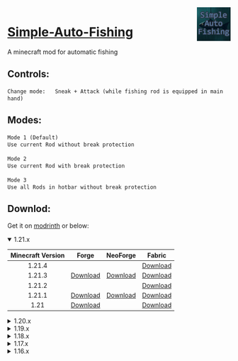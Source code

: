 <img src="https://github.com/Jan-Marvin/simple-auto-fishing/blob/fabric-latest/src/main/resources/assets/simpleautofishing/icon.png" align="right" width="15%" />

# [Simple-Auto-Fishing](https://modrinth.com/mod/simple-auto-fishing)



A minecraft mod for automatic fishing

## Controls:
```
Change mode:   Sneak + Attack (while fishing rod is equipped in main hand)
```
## Modes:
```
Mode 1 (Default)
Use current Rod without break protection

Mode 2
Use current Rod with break protection

Mode 3
Use all Rods in hotbar without break protection 
```
## Downlod:

Get it on [modrinth](https://modrinth.com/mod/simple-auto-fishing) or below:

<details open>
  <summary>1.21.x</summary>
  
| Minecraft Version  | Forge | NeoForge | Fabric |
| :----: | :----: | :----: | :----: |
| 1.21.4  |   |  | [Download](https://github.com/Jan-Marvin/simple-auto-fishing/releases/download/fabric-v1.6.5/simpleautofishing-1.6.5.jar)  |
| 1.21.3  | [Download](https://github.com/Jan-Marvin/simple-auto-fishing/releases/download/forge-v1.6.4/simpleautofishing-1.6.4.jar)  | [Download](https://github.com/Jan-Marvin/simple-auto-fishing/releases/download/neoforge-v1.6.4/simpleautofishing-1.6.4.jar) | [Download](https://github.com/Jan-Marvin/simple-auto-fishing/releases/download/fabric-v1.6.4/simpleautofishing-1.6.4.jar)  |
| 1.21.2  |   |  | [Download](https://github.com/Jan-Marvin/simple-auto-fishing/releases/download/fabric-v1.6.2/simpleautofishing-1.6.2.jar)  |
| 1.21.1  | [Download](https://github.com/Jan-Marvin/simple-auto-fishing/releases/download/forge-v1.6.1/simpleautofishing-1.6.1.jar)  | [Download](https://github.com/Jan-Marvin/simple-auto-fishing/releases/download/neoforge-v1.6.1/simpleautofishing-1.6.1.jar) | [Download](https://github.com/Jan-Marvin/simple-auto-fishing/releases/download/fabric-v1.6.1/simpleautofishing-1.6.1.jar)  |
| 1.21  | [Download](https://github.com/Jan-Marvin/simple-auto-fishing/releases/download/forge-v1.6.0/simpleautofishing-1.6.0.jar)  |  | [Download](https://github.com/Jan-Marvin/simple-auto-fishing/releases/download/fabric-v1.6.0/simpleautofishing-1.6.0.jar)  |
</details>

<details>
  <summary>1.20.x</summary>
  
| Minecraft Version  | Forge | Fabric |
| :----: | :----: | :----: |
| 1.20.6  |  | [Download](https://github.com/Jan-Marvin/simple-auto-fishing/releases/download/fabric-v1.5.6/simpleautofishing-1.5.6.jar)  |
| 1.20.5  |  | [Download](https://github.com/Jan-Marvin/simple-auto-fishing/releases/download/fabric-v1.5.5/simpleautofishing-1.5.5.jar)  |
| 1.20.4  | [Download](https://github.com/Jan-Marvin/simple-auto-fishing/releases/download/forge-v1.5.4/simpleautofishing-1.5.4.jar) | [Download](https://github.com/Jan-Marvin/simple-auto-fishing/releases/download/fabric-v1.5.4/simpleautofishing-1.5.4.jar)  |
| 1.20.3  | [Download](https://github.com/Jan-Marvin/simple-auto-fishing/releases/download/forge-v1.5.3/simpleautofishing-1.5.3.jar) | [Download](https://github.com/Jan-Marvin/simple-auto-fishing/releases/download/fabric-v1.5.3/simpleautofishing-1.5.3.jar)  |
| 1.20.2  | [Download](https://github.com/Jan-Marvin/simple-auto-fishing/releases/download/forge-v1.5.2/simpleautofishing-1.5.2.jar) | [Download](https://github.com/Jan-Marvin/simple-auto-fishing/releases/download/fabric-v1.5.2/simpleautofishing-fabric-1.5.2.jar)  |
| 1.20.1  | [Download](https://github.com/Jan-Marvin/simple-auto-fishing/releases/download/forge-v1.5.1/simpleautofishing-1.5.1.jar)  | [Download](https://github.com/Jan-Marvin/simple-auto-fishing/releases/download/fabric-v1.5.1/simpleautofishing-fabric-1.5.1.jar)  |
| 1.20  | [Download](https://github.com/Jan-Marvin/simple-auto-fishing/releases/download/forge-v1.5.0/simpleautofishing-1.5.0.jar)  | [Download](https://github.com/Jan-Marvin/simple-auto-fishing/releases/download/fabric-v1.5.0/simpleautofishing-fabric-1.5.0.jar)  |
</details>

<details>
  <summary>1.19.x</summary>
  
| Minecraft Version  | Forge | Fabric |
| :----: | :----: | :----: |
| 1.19  | [Download](https://github.com/Jan-Marvin/simple-auto-fishing/releases/download/forge-v1.3.0/simpleautofishing-forge-1.3.0.jar)  | [Download](https://github.com/Jan-Marvin/simple-auto-fishing/releases/download/fabric-v1.3.0/simpleautofishing-fabric-1.3.0.jar)  |
| 1.19.1  |  [Download](https://github.com/Jan-Marvin/simple-auto-fishing/releases/download/forge-v1.4.0/simpleautofishing-forge-1.4.0.jar) | [Download](https://github.com/Jan-Marvin/simple-auto-fishing/releases/download/fabric-v1.4.0/simpleautofishing-fabric-1.4.0.jar)  |
| 1.19.2  |  [Download](https://github.com/Jan-Marvin/simple-auto-fishing/releases/download/forge-v1.4.1/simpleautofishing-forge-1.4.1.jar) | [Download](https://github.com/Jan-Marvin/simple-auto-fishing/releases/download/fabric-v1.4.1/simpleautofishing-fabric-1.4.1.jar)  |
| 1.19.3  | [Download](https://github.com/Jan-Marvin/simple-auto-fishing/releases/download/forge-v1.4.2/simpleautofishing-forge-1.4.2.jar)  | [Download](https://github.com/Jan-Marvin/simple-auto-fishing/releases/download/fabric-v1.4.2/simpleautofishing-fabric-1.4.2.jar)  |
| 1.19.4  | [Download](https://github.com/Jan-Marvin/simple-auto-fishing/releases/download/forge-v1.4.3/simpleautofishing-forge-1.4.3.jar)  | [Download](https://github.com/Jan-Marvin/simple-auto-fishing/releases/download/fabric-v1.4.3/simpleautofishing-fabric-1.4.3.jar)  |
</details>

<details>
  <summary>1.18.x</summary>
  
| Minecraft Version  | Forge | Fabric |
| :----: | :----: | :----: |
| 1.18.2  | [Download](https://github.com/Jan-Marvin/simple-auto-fishing/releases/download/forge-v1.2.2/simpleautofishing-forge-1.2.2.jar) | [Download](https://github.com/Jan-Marvin/simple-auto-fishing/releases/download/fabric-v1.2.2/simpleautofishing-fabric-1.2.2.jar)  |
| 1.18.1  | [Download](https://github.com/Jan-Marvin/simple-auto-fishing/releases/download/forge-v1.2.1/simpleautofishing-forge-1.2.1.jar)  | [Download](https://github.com/Jan-Marvin/simple-auto-fishing/releases/download/fabric-v1.2.1/simpleautofishing-fabric-1.2.1.jar)  |
| 1.18  | [Download](https://github.com/Jan-Marvin/simple-auto-fishing/releases/download/forge-v1.2.0/simpleautofishing-forge-1.2.0.jar)  | [Download](https://github.com/Jan-Marvin/simple-auto-fishing/releases/download/fabric-v1.2.0/simpleautofishing-fabric-1.2.0.jar)  |
</details>

<details>
  <summary>1.17.x</summary>
  
| Minecraft Version  | Forge | Fabric |
| :----: | :----: | :----: |
| 1.17.1  | [Download](https://github.com/Jan-Marvin/simple-auto-fishing/releases/download/forge-v1.1.0/simpleautofishing-forge-1.1.0.jar)  | [Download](https://github.com/Jan-Marvin/simple-auto-fishing/releases/download/fabric-v1.1.1/simpleautofishing-fabric-1.1.1.jar)  |
| 1.17  |   | [Download](https://github.com/Jan-Marvin/simple-auto-fishing/releases/download/fabric-v1.1.0/simpleautofishing-fabric-1.1.0.jar)  |
</details>

<details>
  <summary>1.16.x</summary>
  
| Minecraft Version  | Forge | Fabric |
| :----: | :----: | :----: |
| 1.16.5  | [Download](https://github.com/Jan-Marvin/simple-auto-fishing/releases/download/forge-v1.0.6/simpleautofishing-forge-1.0.6.jar)  | [Download](https://github.com/Jan-Marvin/simple-auto-fishing/releases/download/fabric-v1.0.5/simpleautofishing-fabric-1.0.5.jar)  |
| 1.16.4  | [Download](https://github.com/Jan-Marvin/simple-auto-fishing/releases/download/forge-v1.0.5/simpleautofishing-forge-1.0.5.jar)  | [Download](https://github.com/Jan-Marvin/simple-auto-fishing/releases/download/fabric-v1.0.4/simpleautofishing-fabric-1.0.4.jar)  |
| 1.16.3  | [Download](https://github.com/Jan-Marvin/simple-auto-fishing/releases/download/forge-v1.0.2/simpleautofishing-forge-1.0.2.jar)  | [Download](https://github.com/Jan-Marvin/simple-auto-fishing/releases/download/fabric-v1.0.2/simpleautofishing-fabric-1.0.2.jar)  |
| 1.16.2  | [Download](https://github.com/Jan-Marvin/simple-auto-fishing/releases/download/forge-v1.0.1/simpleautofishing-forge-1.0.1.jar)  | [Download](https://github.com/Jan-Marvin/simple-auto-fishing/releases/download/fabric-v1.0.1/simpleautofishing-fabric-1.0.1.jar)  |
</details>
